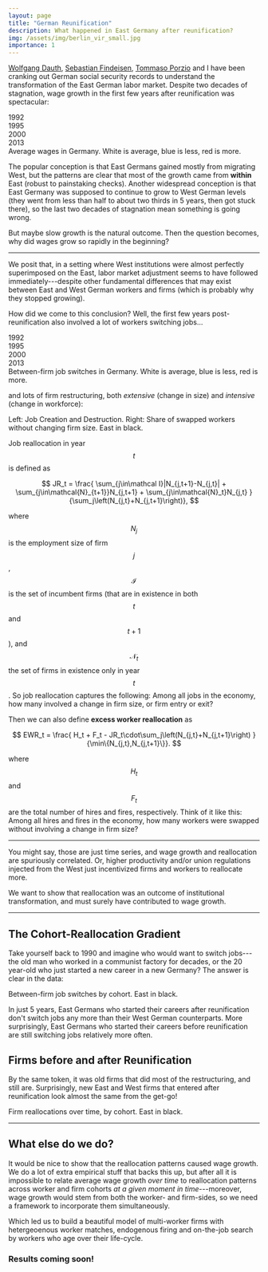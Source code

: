 ```yaml
---
layout: page
title: "German Reunification"
description: What happened in East Germany after reunification?
img: /assets/img/berlin_vir_small.jpg
importance: 1
---
```


[Wolfgang Dauth](https://sites.google.com/site/dauthecon/), [Sebastian Findeisen](https://sebastian-findeisen.com/), [Tommaso Porzio](https://sites.google.com/view/tommaso-porzio/home) and I have been cranking out German social security records to understand the transformation of the East German labor market. Despite two decades of stagnation, wage growth in the first few years after reunification was spectacular:

<div class="row">
    <div class="col-sm-3 mt-3 mt-md-0">
        <img class="img-fluid rounded z-depth-1" src="{{ '/assets/img/germany/wage1992.png' | relative_url }}" alt="" title="German Wages 1992" />
        <figcaption class="figure-caption text-center">1992</figcaption>
    </div>
    <div class="col-sm-3 mt-3 mt-md-0">
        <img class="img-fluid rounded z-depth-1" src="{{ '/assets/img/germany/wage1995.png' | relative_url }}" alt="" title="German Wages 1995"/>
        <figcaption class="figure-caption text-center">1995</figcaption>
    </div>
    <div class="col-sm-3 mt-3 mt-md-0">
        <img class="img-fluid rounded z-depth-1" src="{{ '/assets/img/germany/wage2000.png' | relative_url }}" alt="" title="German Wages 2000"/>
        <figcaption class="figure-caption text-center">2000</figcaption>
    </div>
    <div class="col-sm-3 mt-3 mt-md-0">
        <img class="img-fluid rounded z-depth-1" src="{{ '/assets/img/germany/wage2013.png' | relative_url }}" alt="" title="German Wages 2013"/>
        <figcaption class="figure-caption text-center">2013</figcaption>
    </div>
</div>
<div class="caption">
    Average wages in Germany. White is average, blue is less, red is more.
</div>

The popular conception is that East Germans gained mostly from migrating West, but the patterns are clear that most of the growth came from **within** East (robust to painstaking checks). Another widespread conception is that East Germany was supposed to continue to grow to West German levels (they went from less than half to about two thirds in 5 years, then got stuck there), so the last two decades of stagnation mean something is going wrong.

But maybe slow growth is the natural outcome. Then the question becomes, why did wages grow so rapidly in the beginning?

<hr>

We posit that, in a setting where West institutions were almost perfectly superimposed on the East, labor market adjustment seems to have followed immediately---despite other fundamental differences that may exist between East and West German workers and firms (which is probably why they stopped growing). 

How did we come to this conclusion? Well, the first few years post-reunification also involved a lot of workers switching jobs...

<div class="row">
    <div class="col-sm-3 mt-3 mt-md-0">
        <img class="img-fluid rounded z-depth-1" src="{{ '/assets/img/germany/move1992.png' | relative_url }}" alt="" title="Job-to-Job Switches 1992"/>
        <figcaption class="figure-caption text-center">1992</figcaption>
    </div>
    <div class="col-sm-3 mt-3 mt-md-0">
        <img class="img-fluid rounded z-depth-1" src="{{ '/assets/img/germany/move1995.png' | relative_url }}" alt="" title="Job-to-Job Switches 1995"/>
        <figcaption class="figure-caption text-center">1995</figcaption>
    </div>
    <div class="col-sm-3 mt-3 mt-md-0">
        <img class="img-fluid rounded z-depth-1" src="{{ '/assets/img/germany/move2000.png' | relative_url }}" alt="" title="Job-to-Job Switches 2000"/>
        <figcaption class="figure-caption text-center">2000</figcaption>
    </div>
    <div class="col-sm-3 mt-3 mt-md-0">
        <img class="img-fluid rounded z-depth-1" src="{{ '/assets/img/germany/move2013.png' | relative_url }}" alt="" title="Job-to-Job Switches 2013"/>
        <figcaption class="figure-caption text-center">2013</figcaption>
    </div>
</div>
<div class="caption">
    Between-firm job switches in Germany. White is average, blue is less, red is more.
</div>

and lots of firm restructuring, both *extensive* (change in size) and *intensive* (change in workforce):

<div class="row">
    <div class="col-sm mt-3 mt-md-0">
        <img class="img-fluid rounded z-depth-1" src="{{ '/assets/img/germany/jobrealloc.png' | relative_url }}" alt="" title="Job Reallocation"/>
    </div>
    <div class="col-sm mt-3 mt-md-0">
        <img class="img-fluid rounded z-depth-1" src="{{ '/assets/img/germany/exwrealloc.png' | relative_url }}" alt="" title="Excess Worker Reallocation"/>
    </div>
</div>
<div class="caption">
    Left: Job Creation and Destruction. Right: Share of swapped workers without changing firm size. East in black.
</div>

Job reallocation in year $$t$$ is defined as

$$
    JR_t = \frac{
    \sum_{j\in\mathcal I}|N_{j,t+1}-N_{j,t}|
     + \sum_{j\in\mathcal{N}_{t+1}}N_{j,t+1}
     + \sum_{j\in\mathcal{N}_t}N_{j,t}
     }
    {\sum_j\left(N_{j,t}+N_{j,t+1}\right)}, 
$$

where $$N_j$$ is the employment size of firm $$j$$, $$\mathcal{I}$$ is the set of incumbent firms (that are in existence in both $$t$$ and $$t+1$$), and $$\mathcal{N}_t$$ the set of firms in existence only in year $$t$$. So job reallocation captures the following: Among all jobs in the economy, how many involved a change in firm size, or firm entry or exit? 

Then we can also define **excess worker reallocation** as

$$
    EWR_t = \frac{
    H_t + F_t - JR_t\cdot\sum_j\left(N_{j,t}+N_{j,t+1}\right)
     }
    {\min\{N_{j,t},N_{j,t+1}\}}.
$$

where $$H_t$$ and $$F_t$$ are the total number of hires and fires, respectively. Think of it like this: Among all hires and fires in the economy, how many workers were swapped without involving a change in firm size?

<hr>

You might say, those are just time series, and wage growth and reallocation are spuriously correlated. Or, higher productivity and/or union regulations injected from the West just incentivized firms and workers to reallocate more.

We want to show that reallocation was an outcome of institutional transformation, and must surely have contributed to wage growth. 

<hr>

## The Cohort-Reallocation Gradient

Take yourself back to 1990 and imagine who would want to switch jobs---the old man who worked in a communist factory for decades, or the 20 year-old who just started a new career in a new Germany? The answer is clear in the data:

<div class="row">
    <div class="col-sm mt mt-md-0">
        <img class="img-fluid rounded z-depth-1" src="{{ '/assets/img/germany/wcohorts.png' | relative_url }}" alt="" title="Job-to-Job Switches by Cohort"/>
    </div>
</div>
<div class="caption">
    Between-firm job switches by cohort. East in black.
</div>

In just 5 years, East Germans who started their careers after reunification don't switch jobs any more than their West German counterparts. More surprisingly, East Germans who started their careers before reunification are still switching jobs relatively more often.

## Firms before and after Reunification

By the same token, it was old firms that did most of the restructuring, and still are. Surprisingly, new East and West firms that entered after reunification look almost the same from the get-go!

<div class="row">
    <div class="col-sm mt mt-md-0">
        <img class="img-fluid rounded z-depth-1" src="{{ '/assets/img/germany/fcohorts.png' | relative_url }}" alt="" title="Firm Restructuring by Cohort"/>
    </div>
</div>
<div class="caption">
    Firm reallocations over time, by cohort. East in black.
</div>

<hr>

## What else do we do?
It would be nice to show that the reallocation patterns caused wage growth. We do a lot of extra empirical stuff that backs this up, but after all it is impossible to relate average wage growth *over time* to reallocation patterns across worker and firm cohorts *at a given moment in time*---moreover, wage growth would stem from both the worker- and firm-sides, so we need a framework to incorporate them simultaneously. 

Which led us to build a beautiful model of multi-worker firms with hetergeoenous worker matches, endogenous firing and on-the-job search by workers who age over their life-cycle.

### **Results coming soon!**

<!--
The code is simple.
Just wrap your images with `<div class="col-sm">` and place them inside `<div class="row">` (read more about the <a href="https://getbootstrap.com/docs/4.4/layout/grid/" target="_blank">Bootstrap Grid</a> system).
To make images responsive, add `img-fluid` class to each; for rounded corners and shadows use `rounded` and `z-depth-1` classes.
Here's the code for the last row of images above:
-->